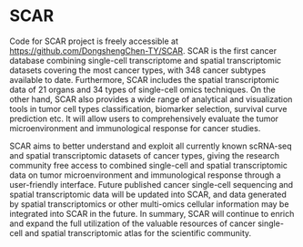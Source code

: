 # SCAR
Code for SCAR project is freely accessible at https://github.com/DongshengChen-TY/SCAR. SCAR is the first cancer database combining single-cell transcriptome and spatial transcriptomic datasets covering the most cancer types, with 348 cancer subtypes available to date. Furthermore, SCAR includes the spatial transcriptomic data of 21 organs and 34 types of single-cell omics techniques. On the other hand, SCAR also provides a wide range of analytical and visualization tools in tumor cell types classification, biomarker selection, survival curve prediction etc. It will allow users to comprehensively evaluate the tumor microenvironment and immunological response for cancer studies.

SCAR aims to better understand and exploit all currently known scRNA-seq and spatial transcriptomic datasets of cancer types, giving the research community free access to combined single-cell and spatial transcriptomic data on tumor microenvironment and immunological response through a user-friendly interface. Future published cancer single-cell sequencing and spatial transcriptomic data will be updated into SCAR, and data generated by spatial transcriptomics or other multi-omics cellular information may be integrated into SCAR in the future. In summary, SCAR will continue to enrich and expand the full utilization of the valuable resources of cancer single-cell and spatial transcriptomic atlas for the scientific community.
